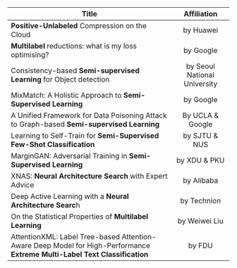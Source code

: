 

| Title       | Affiliation       | 
| ------------- |:-------------:|
|**Positive-Unlabeled** Compression on the Cloud			|    by Huawei   |      |
|**Multilabel** reductions: what is my loss optimising?		|   by Google   |      |
|Consistency-based **Semi-supervised Learning** for Object detection |   by Seoul National University  |
|MixMatch: A Holistic Approach to **Semi-Supervised Learning**  | by Google |
|A Unified Framework for Data Poisoning Attack to Graph-based **Semi-supervised Learning** | By UCLA & Google |
|Learning to Self-Train for **Semi-Supervised Few-Shot Classification** | by SJTU & NUS |
|MarginGAN: Adversarial Training in **Semi-Supervised Learning** | by XDU & PKU |
|XNAS: **Neural Architecture Search** with Expert Advice |  by Alibaba |
|Deep Active Learning with a **Neural Architecture Searc**h | by Technion |
|On the Statistical Properties of **Multilabel Learning** | by Weiwei Liu |
|AttentionXML: Label Tree-based Attention-Aware Deep Model for High-Performance **Extreme Multi-Label Text Classification** | by FDU |
 

